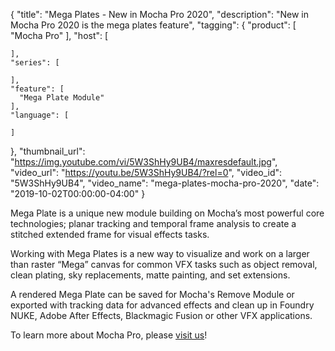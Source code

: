 {
  "title": "Mega Plates - New in Mocha Pro 2020",
  "description": "New in Mocha Pro 2020 is the mega plates feature",
  "tagging": {
    "product": [
      "Mocha Pro"
    ],
    "host": [

    ],
    "series": [

    ],
    "feature": [
      "Mega Plate Module"
    ],
    "language": [

    ]
  },
  "thumbnail_url": "https://img.youtube.com/vi/5W3ShHy9UB4/maxresdefault.jpg",
  "video_url": "https://youtu.be/5W3ShHy9UB4/?rel=0",
  "video_id": "5W3ShHy9UB4",
  "video_name": "mega-plates-mocha-pro-2020",
  "date": "2019-10-02T00:00:00-04:00"
}
<p>Mega Plate is a unique new module building on Mocha’s most powerful core technologies; planar tracking and temporal frame analysis to create a stitched extended frame for visual effects tasks.</p>

<p>Working with Mega Plates is a new way to visualize and work on a larger than raster “Mega” canvas for common VFX tasks such as object removal, clean plating, sky replacements, matte painting, and set extensions.</p>

<p>A rendered Mega Plate can be saved for Mocha's Remove Module or exported with tracking data for advanced effects and clean up in Foundry NUKE, Adobe After Effects, Blackmagic Fusion or other VFX applications.</p>

<p>To learn more about Mocha Pro, please <a href="https://bit.ly/2mTZHMv" target="_blank" title="More info">visit us</a>!</p>
